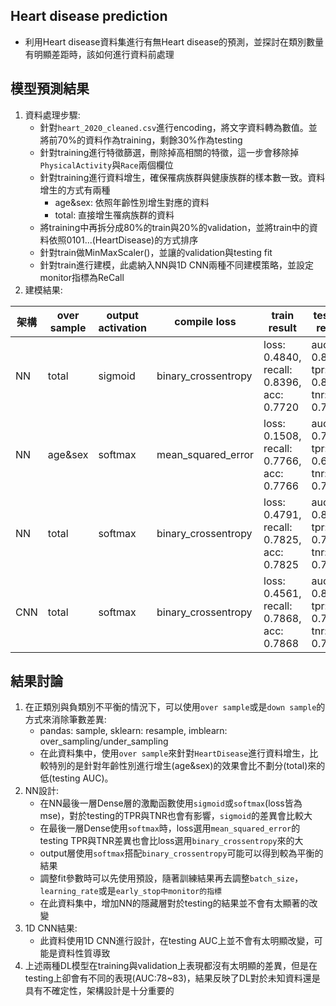 ## Heart disease prediction
- 利用Heart disease資料集進行有無Heart disease的預測，並探討在類別數量有明顯差距時，該如何進行資料前處理

## 模型預測結果
1. 資料處理步驟:
	- 針對`heart_2020_cleaned.csv`進行encoding，將文字資料轉為數值。並將前70%的資料作為training，剩餘30%作為testing
	- 針對training進行特徵篩選，刪除掉高相關的特徵，這一步會移除掉`PhysicalActivity`與`Race`兩個欄位
	- 針對training進行資料增生，確保罹病族群與健康族群的樣本數一致。資料增生的方式有兩種
		- age&sex: 依照年齡性別增生對應的資料
		- total: 直接增生罹病族群的資料
	- 將training中再拆分成80%的train與20%的validation，並將train中的資料依照0101...(HeartDisease)的方式排序
	- 針對train做MinMaxScaler()，並讓的validation與testing fit
	- 針對train進行建模，此處納入NN與1D CNN兩種不同建模策略，並設定monitor指標為ReCall
2. 建模結果:
	
|架構|over sample| output activation| compile loss| train result| testing result|
|----|-----------|------------------|-------------|-------------|---------------|
|  NN|      total|           sigmoid|binary_crossentropy|loss: 0.4840, recall: 0.8396, acc: 0.7720|auc: 0.8376, tpr: 0.8143, tnr: 0.7080|
|  NN|    age&sex|           softmax| mean_squared_error|loss: 0.1508, recall: 0.7766, acc: 0.7766|auc: 0.7815, tpr: 0.6523, tnr: 0.7663|
|  NN|      total|           softmax|binary_crossentropy|loss: 0.4791, recall: 0.7825, acc: 0.7825|auc: 0.8287, tpr: 0.7555, tnr: 0.7561|
| CNN|      total|           softmax|binary_crossentropy|loss: 0.4561, recall: 0.7868, acc: 0.7868|auc: 0.8228, tpr: 0.7865, tnr: 0.7219|

## 結果討論
1. 在正類別與負類別不平衡的情況下，可以使用`over sample`或是`down sample`的方式來消除筆數差異:
	- pandas: sample, sklearn: resample, imblearn: over_sampling/under_sampling 
	- 在此資料集中，使用`over sample`來針對`HeartDisease`進行資料增生，比較特別的是針對年齡性別進行增生(age&sex)的效果會比不劃分(total)來的低(testing AUC)。
2. NN設計:
	- 在NN最後一層Dense層的激勵函數使用`sigmoid`或`softmax`(loss皆為mse)，對於testing的TPR與TNR也會有影響，`sigmoid`的差異會比較大
	- 在最後一層Dense使用`softmax`時，loss選用`mean_squared_error`的testing TPR與TNR差異也會比loss選用`binary_crossentropy`來的大
	- output層使用`softmax`搭配`binary_crossentropy`可能可以得到較為平衡的結果
	- 調整fit參數時可以先使用預設，隨著訓練結果再去調整`batch_size`，`learning_rate`或是`early_stop中monitor的指標`
	- 在此資料集中，增加NN的隱藏層對於testing的結果並不會有太顯著的改變
3. 1D CNN結果:
	- 此資料使用1D CNN進行設計，在testing AUC上並不會有太明顯改變，可能是資料性質導致
4. 上述兩種DL模型在training與validation上表現都沒有太明顯的差異，但是在testing上卻會有不同的表現(AUC:78~83)，結果反映了DL對於未知資料還是具有不確定性，架構設計是十分重要的
